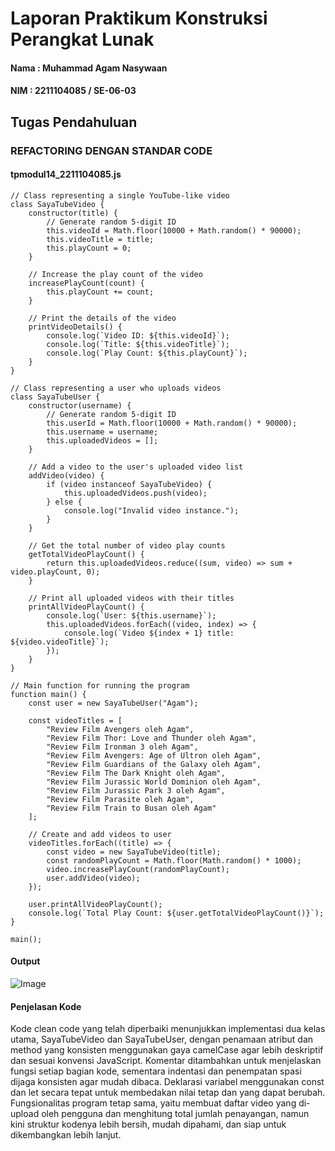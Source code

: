 # Laporan Praktikum Konstruksi Perangkat Lunak

#### Nama : Muhammad Agam Nasywaan

#### NIM : 2211104085 / SE-06-03

## Tugas Pendahuluan

### REFACTORING DENGAN STANDAR CODE

#### tpmodul14_2211104085.js

```
// Class representing a single YouTube-like video
class SayaTubeVideo {
    constructor(title) {
        // Generate random 5-digit ID
        this.videoId = Math.floor(10000 + Math.random() * 90000);
        this.videoTitle = title;
        this.playCount = 0;
    }

    // Increase the play count of the video
    increasePlayCount(count) {
        this.playCount += count;
    }

    // Print the details of the video
    printVideoDetails() {
        console.log(`Video ID: ${this.videoId}`);
        console.log(`Title: ${this.videoTitle}`);
        console.log(`Play Count: ${this.playCount}`);
    }
}

// Class representing a user who uploads videos
class SayaTubeUser {
    constructor(username) {
        // Generate random 5-digit ID
        this.userId = Math.floor(10000 + Math.random() * 90000);
        this.username = username;
        this.uploadedVideos = [];
    }

    // Add a video to the user's uploaded video list
    addVideo(video) {
        if (video instanceof SayaTubeVideo) {
            this.uploadedVideos.push(video);
        } else {
            console.log("Invalid video instance.");
        }
    }

    // Get the total number of video play counts
    getTotalVideoPlayCount() {
        return this.uploadedVideos.reduce((sum, video) => sum + video.playCount, 0);
    }

    // Print all uploaded videos with their titles
    printAllVideoPlayCount() {
        console.log(`User: ${this.username}`);
        this.uploadedVideos.forEach((video, index) => {
            console.log(`Video ${index + 1} title: ${video.videoTitle}`);
        });
    }
}

// Main function for running the program
function main() {
    const user = new SayaTubeUser("Agam");

    const videoTitles = [
        "Review Film Avengers oleh Agam",
        "Review Film Thor: Love and Thunder oleh Agam",
        "Review Film Ironman 3 oleh Agam",
        "Review Film Avengers: Age of Ultron oleh Agam",
        "Review Film Guardians of the Galaxy oleh Agam",
        "Review Film The Dark Knight oleh Agam",
        "Review Film Jurassic World Dominion oleh Agam",
        "Review Film Jurassic Park 3 oleh Agam",
        "Review Film Parasite oleh Agam",
        "Review Film Train to Busan oleh Agam"
    ];

    // Create and add videos to user
    videoTitles.forEach((title) => {
        const video = new SayaTubeVideo(title);
        const randomPlayCount = Math.floor(Math.random() * 1000);
        video.increasePlayCount(randomPlayCount);
        user.addVideo(video);
    });

    user.printAllVideoPlayCount();
    console.log(`Total Play Count: ${user.getTotalVideoPlayCount()}`);
}

main();
```

#### Output

![Image](https://github.com/user-attachments/assets/510f324c-7f15-4f8e-a449-2edaafd7d14d)

#### Penjelasan Kode

Kode clean code yang telah diperbaiki menunjukkan implementasi dua kelas utama, SayaTubeVideo dan SayaTubeUser, dengan penamaan atribut dan method yang konsisten menggunakan gaya camelCase agar lebih deskriptif dan sesuai konvensi JavaScript. Komentar ditambahkan untuk menjelaskan fungsi setiap bagian kode, sementara indentasi dan penempatan spasi dijaga konsisten agar mudah dibaca. Deklarasi variabel menggunakan const dan let secara tepat untuk membedakan nilai tetap dan yang dapat berubah. Fungsionalitas program tetap sama, yaitu membuat daftar video yang di-upload oleh pengguna dan menghitung total jumlah penayangan, namun kini struktur kodenya lebih bersih, mudah dipahami, dan siap untuk dikembangkan lebih lanjut.